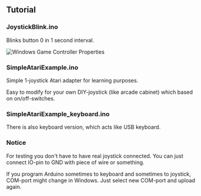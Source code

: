 ## Tutorial

### JoystickBlink.ino
Blinks button 0 in 1 second interval.

![Windows Game Controller Properties](https://github.com/mcgurk/Arduino-USB-HID-RetroJoystickAdapter/raw/master/Images/Windows_Game_Controller_properties.jpg)

### SimpleAtariExample.ino
Simple 1-joystick Atari adapter for learning purposes.

Easy to modify for your own DIY-joystick (like arcade cabinet) which based on on/off-switches.

### SimpleAtariExample_keyboard.ino
There is also keyboard version, which acts like USB keyboard.


### Notice
For testing you don't have to have real joystick connected. You can just connect IO-pin to GND with piece of wire or something.

If you program Arduino sometimes to keyboard and sometimes to joystick, COM-port might change in Windows. Just select new COM-port and upload again.
